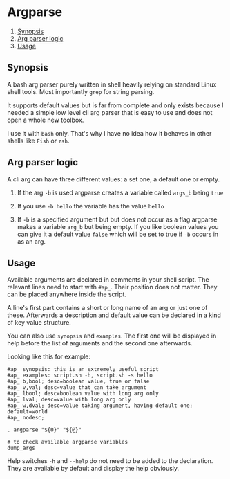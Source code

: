 # Argparse

<!--- mdtoc: toc begin -->

1.	[Synopsis](#synopsis)
2.	[Arg parser logic](#arg-parser-logic)
3.	[Usage](#usage)<!--- mdtoc: toc end -->

## Synopsis

A bash arg parser purely written in shell heavily relying on standard Linux shell tools. Most importantly `grep` for string parsing.

It supports default values but is far from complete and only exists because I needed a simple low level cli arg parser that is easy to use and does not open a whole new toolbox.

I use it with `bash` only. That's why I have no idea how it behaves in other shells like `Fish` or `zsh`.

## Arg parser logic

A cli arg can have three different values: a set one, a default one or empty.

1.	If the arg `-b` is used argparse creates a variable called `args_b` being `true`

2.	If you use `-b hello` the variable has the value `hello`

3.	If `-b` is a specified argument but but does not occur as a flag argparse makes a variable `arg_b` but being empty. If you like boolean values you can give it a default value `false` which will be set to true if `-b` occurs in as an arg.

## Usage

Available arguments are declared in comments in your shell script. The relevant lines need to start with `#ap_`. Their position does not matter. They can be placed anywhere inside the script.

A line's first part contains a short or long name of an arg or just one of these. Afterwards a description and default value can be declared in a kind of key value structure.

You can also use `synopsis` and `examples`. The first one will be displayed in help before the list of arguments and the second one afterwards.

Looking like this for example:

```shell
#ap_ synopsis: this is an extremely useful script
#ap_ examples: script.sh -h, script.sh -s hello
#ap_ b,bool; desc=boolean value, true or false
#ap_ v,val; desc=value that can take argument
#ap_ lbool; desc=boolean value with long arg only
#ap_ lval; desc=value with long arg only
#ap_ w,dval; desc=value taking argument, having default one; default=world
#ap_ nodesc;

. argparse "${0}" "${@}"

# to check available argparse variables
dump_args
```

Help switches `-h` and `--help` do not need to be added to the declaration. They are available by default and display the help obviously.
